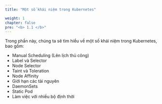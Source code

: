 ```yaml
---
title: "Một số khái niệm trong Kubernetes"

weight: 1
chapter: false
pre: "<b> 1.1 </b>"
---
```


Trong phần này, chúng ta sẽ tìm hiểu về một số khái niệm trong Kubernetes, bao gồm:

- Manual Scheduling (Lên lịch thủ công)
- Label và Selector
- Node Selector
- Taint và Toleration
- Node Affinity
- Giới hạn các tài nguyên
- DaemonSets
- Static Pod
- Làm việc với nhiều bộ định thời